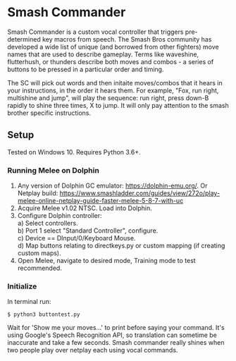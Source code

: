 # Smash Commander 
Smash Commander is a custom vocal controller that triggers pre-determined key macros from speech. The Smash Bros community has developed a wide list of unique (and borrowed from other fighters) move names that are used to describe gameplay. Terms like waveshine, flutterhush, or thunders describe both moves and combos - a series of buttons to be pressed in a particular order and timing. 

The SC will pick out words and then initaite moves/combos that it hears in your instructions, in the order it hears them. For example, "Fox, run right, multishine and jump", will play the sequence: run right, press down-B rapidly to shine three times, X to jump. It will only pay attention to the smash brother specific instructions. 

## Setup

Tested on Windows 10. Requires Python 3.6+. 

### Running Melee on Dolphin
1. Any version of Dolphin GC emulator: https://dolphin-emu.org/. Or Netplay build: https://www.smashladder.com/guides/view/272o/play-melee-online-netplay-guide-faster-melee-5-8-7-with-uc
2. Acquire Melee v1.02 NTSC. Load into Dolphin.
3. Configure Dolphin controller:  
  a) Select controllers.  
  b) Port 1 select "Standard Controller", configure.  
  c) Device == DInput/0/Keyboard Mouse.  
  d) Map buttons relating to directkeys.py or custom mapping (if creating custom maps).  
4. Open Melee, navigate to desired mode, Training mode to test recommended.

### Initialize
In terminal run: 

    $ python3 buttontest.py

Wait for 'Show me your moves...' to print before saying your command. It's using Google's Speech Recognition API, so translation can sometime be inaccurate and take a few seconds. Smash commander really shines when two people play over netplay each using vocal commands. 

